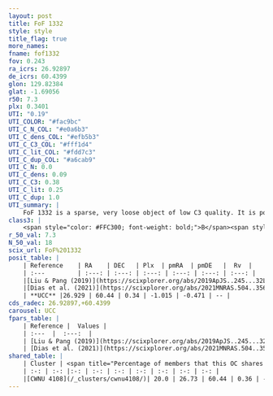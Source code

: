 ```yaml
---
layout: post
title: FoF 1332
style: style
title_flag: true
more_names: 
fname: fof1332
fov: 0.243
ra_icrs: 26.92897
de_icrs: 60.4399
glon: 129.82384
glat: -1.69056
r50: 7.3
plx: 0.3401
UTI: "0.19"
UTI_COLOR: "#fac9bc"
UTI_C_N_COL: "#e0a6b3"
UTI_C_dens_COL: "#efb5b3"
UTI_C_C3_COL: "#fff1d4"
UTI_C_lit_COL: "#fdd7c3"
UTI_C_dup_COL: "#a6cab9"
UTI_C_N: 0.0
UTI_C_dens: 0.09
UTI_C_C3: 0.38
UTI_C_lit: 0.25
UTI_C_dup: 1.0
UTI_summary: |
    FoF 1332 is a sparse, very loose object of low C3 quality. It is poorly studied in the literature. This object shares a small percentage of members with a later reported entry.<br><br><span style="color: #99180f; font-weight: bold;">Warning: </span>contains less than 25 stars with <i>P>0.5</i> estimated.
class3: |
    <span style="color: #FFC300; font-weight: bold;">B</span><span style="color: red; font-weight: bold;">C</span>
r_50_val: 7.3
N_50_val: 18
scix_url: FoF%201332
posit_table: |
    | Reference    | RA    | DEC   | Plx  | pmRA  | pmDE   |  Rv  |
    | :---         | :---: | :---: | :---: | :---: | :---: | :---: |
    |[Liu & Pang (2019)](https://scixplorer.org/abs/2019ApJS..245...32L) | 26.94 | 60.422 | 0.321 | -0.979 | -0.494 | -- |
    |[Dias et al. (2021)](https://scixplorer.org/abs/2021MNRAS.504..356D) | 26.851 | 60.513 | 0.316 | -1.015 | -0.435 | -56.742 |
    | **UCC** |26.929 | 60.44 | 0.34 | -1.015 | -0.471 | -- | 
cds_radec: 26.92897,+60.4399
carousel: UCC
fpars_table: |
    | Reference |  Values |
    | :---  |  :---:  |
    | [Liu & Pang (2019)](https://scixplorer.org/abs/2019ApJS..245...32L) | `Age=0.191, Z=0.5` |
    | [Dias et al. (2021)](https://scixplorer.org/abs/2021MNRAS.504..356D) | `Av=1.778, Dist=2697, logage=7.773, [Fe/H]=0.051` |
shared_table: |
    | Cluster | <span title="Percentage of members that this OC shares with the ones listed">%</span>   | RA   | DEC   | Plx   | pmRA  | pmDE  | Rv | UTI |
    | :-: | :-: |:-: | :-: | :-: | :-: | :-: | :-: | :-: |
    |[CWNU 4108](/_clusters/cwnu4108/)| 20.0 | 26.73 | 60.44 | 0.36 | -1.04 | -0.58 | -- |0.13 |
---
```

